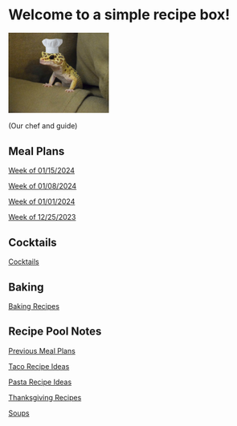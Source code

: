 # Welcome to a simple recipe box!

<img src="./lizard_chef.jpg" alt="Our Hero" width="200"/>

(Our chef and guide) 

## Meal Plans

[Week of 01/15/2024](./mealplan20240115.md)

[Week of 01/08/2024](./mealplan20240108.md)

[Week of 01/01/2024](./mealplan20240101.md)

[Week of 12/25/2023](./mealplan20231225.md)


## Cocktails

[Cocktails](./CockTailIndex.md)

## Baking

[Baking Recipes](./BakingIndex.md)

## Recipe Pool Notes

[Previous Meal Plans](./PreviousMealPlansIndex.md)

[Taco Recipe Ideas](./TacoRecipeIdeas.md)

[Pasta Recipe Ideas](./PastaRecipeIdeas.md)

[Thanksgiving Recipes](./ThanksgivingIndex.md)

[Soups](./SoupIndex.md)